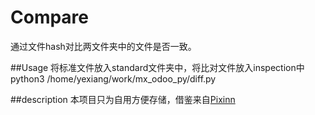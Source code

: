 # Compare
通过文件hash对比两文件夹中的文件是否一致。

##Usage
将标准文件放入standard文件夹中，将比对文件放入inspection中
python3 /home/yexiang/work/mx_odoo_py/diff.py

##description
本项目只为自用方便存储，借鉴来自[Pixinn](https://github.com/Pixinn/compare_folders)

